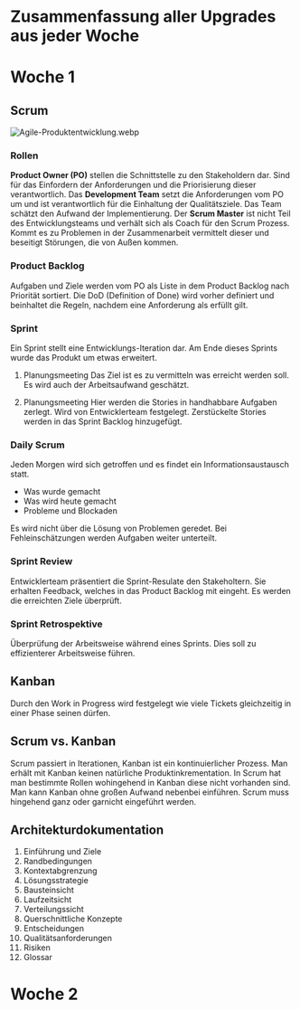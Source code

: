 # Zusammenfassung aller Upgrades aus jeder Woche

# Woche 1

## Scrum

![Agile-Produktentwicklung.webp](https://s3-us-west-2.amazonaws.com/secure.notion-static.com/6bb26046-d125-4643-ab4b-18ce65319f55/Agile-Produktentwicklung.webp)

### Rollen

**Product Owner (PO)** stellen die Schnittstelle zu den Stakeholdern dar. Sind für das Einfordern der Anforderungen und die Priorisierung dieser verantwortlich.
Das **Development Team** setzt die Anforderungen vom PO um und ist verantwortlich für die Einhaltung der Qualitätsziele. Das Team schätzt den Aufwand der Implementierung.
Der **Scrum Master** ist nicht Teil des Entwicklungsteams und verhält sich als Coach für den Scrum Prozess. Kommt es zu Problemen in der Zusammenarbeit vermittelt dieser und beseitigt Störungen, die von Außen kommen.

### Product Backlog

Aufgaben und Ziele werden vom PO als Liste in dem Product Backlog nach Priorität sortiert.
Die DoD (Definition of Done) wird vorher definiert und beinhaltet die Regeln, nachdem eine Anforderung als erfüllt gilt.

### Sprint
Ein Sprint stellt eine Entwicklungs-Iteration dar. Am Ende dieses Sprints wurde das Produkt um etwas erweitert. 

1. Planungsmeeting
    Das Ziel ist es zu vermitteln was erreicht werden soll. Es wird auch der Arbeitsaufwand geschätzt.
  
2. Planungsmeeting
    Hier werden die Stories in handhabbare Aufgaben zerlegt. Wird von Entwicklerteam festgelegt. Zerstückelte Stories werden in das Sprint Backlog hinzugefügt.
    
### Daily Scrum

Jeden Morgen wird sich getroffen und es findet ein Informationsaustausch statt.
- Was wurde gemacht
- Was wird heute gemacht
- Probleme und Blockaden

Es wird nicht über die Lösung von Problemen geredet. Bei Fehleinschätzungen werden Aufgaben weiter unterteilt.

### Sprint Review

Entwicklerteam präsentiert die Sprint-Resulate den Stakeholtern. Sie erhalten Feedback, welches in das Product Backlog mit eingeht. Es werden die erreichten Ziele überprüft.

### Sprint Retrospektive

Überprüfung der Arbeitsweise während eines Sprints. Dies soll zu effizienterer Arbeitsweise führen. 

## Kanban

Durch den Work in Progress wird festgelegt wie viele Tickets gleichzeitig in einer Phase seinen dürfen.

## Scrum vs. Kanban

Scrum passiert in Iterationen, Kanban ist ein kontinuierlicher Prozess. 
Man erhält mit Kanban keinen natürliche Produktinkrementation. 
In Scrum hat man bestimmte Rollen wohingehend in Kanban diese nicht vorhanden sind. Man kann Kanban ohne großen Aufwand nebenbei einführen. 
Scrum muss hingehend ganz oder garnicht eingeführt werden. 

## Architekturdokumentation
1. Einführung und Ziele
2. Randbedingungen
3. Kontextabgrenzung
4. Lösungsstrategie
5. Bausteinsicht
6. Laufzeitsicht
7. Verteilungssicht
8. Querschnittliche Konzepte
9. Entscheidungen
10. Qualitätsanforderungen
11. Risiken
12. Glossar

# Woche 2

